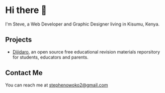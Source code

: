 # Hi there 👋
I'm Steve, a Web Developer and Graphic Designer living in Kisumu, Kenya.

## Projects
 - [Dijidaro](https://www.dijidaro.co.ke/), an open source free educational revision materials reporsitory for students, educators and parents.

## Contact Me
You can reach me at [stephenowoko2@gmail.com](mailto=stephenowoko2@gmail.com)


<!--
**owokosteve/owokosteve** is a ✨ _special_ ✨ repository because its `README.md` (this file) appears on your GitHub profile.

Here are some ideas to get you started:

- 🔭 I’m currently working on ...
- 🌱 I’m currently learning ...
- 👯 I’m looking to collaborate on ...
- 🤔 I’m looking for help with ...
- 💬 Ask me about ...
- 📫 How to reach me: ...
- 😄 Pronouns: ...
- ⚡ Fun fact: ...
-->
